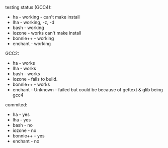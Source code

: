 testing status (GCC4):


*  ha - working - can't make install
*  lha - working, -z, -d
*  bash - working
*  iozone - works can't make install 
*  bonnie++ - working
*  enchant - working

GCC2:

*  ha - works
*  lha - works
*  bash - works
*  iozone - fails to build.
*  bonnie++ - works
*  enchant - Unknown - failed but could be because of gettext & glib being gcc4

commited:


*  ha - yes
*  lha - yes
*  bash - no
*  iozone - no
*  bonnie++ - yes 
*  enchant - no
